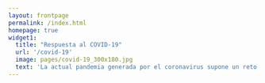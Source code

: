 ```yaml
---
layout: frontpage
permalink: /index.html
homepage: true
widget1:
  title: "Respuesta al COVID-19"
  url: '/covid-19'
  image: pages/covid-19_300x180.jpg
  text: 'La actual pandemia generada por el coronavirus supone un reto para nuestro sistema de salud y requere nuestra adaptación para continuar nuestros servicios de manera seguro. A continuación mostramos las medidas que hemos tomado y nuestras recomendaciones a todos nuestros pacientes.'
---
```



